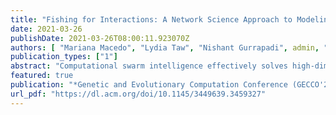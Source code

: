 ```yaml
---
title: "Fishing for Interactions: A Network Science Approach to Modeling Fish School Search"
date: 2021-03-26
publishDate: 2021-03-26T08:00:11.923070Z
authors: [ "Mariana Macedo", "Lydia Taw", "Nishant Gurrapadi", admin, "Diego Pinheiro", "Marcos Oliveira", "Carmelo J. A. Bastos-Filho", "Ronaldo Menezes" ]
publication_types: ["1"]
abstract: "Computational swarm intelligence effectively solves high-dimen-sional optimization problems because of its flexibility, robustness,and (low) computational cost. Despite these striking features, swarm-based algorithms are black boxes whose dynamics may be hardto understand. In this paper, we delve into the Fish School Search(FSS) algorithm by looking at how a fish interacts within the fishschool. We find that the network emerging from these interactionsis structurally invariant to the optimization problem. However, atthe same time, our results also reveal that the level of social inter-actions among the fish depends on the problem. We show that theabsence of highly influential fish leads to a slow-paced convergencein FSS and that the changes in the intensity of social interactionsenable good performance on both unimodal and multimodal prob-lems. Finally, we examine two other swarm-based algorithms—theArtificial Bee Colony (ABC) and Particle Swarm Optimization (PSO)algorithms—and find that the structural invariance characteristiconly occurs in the FSS algorithm. We argue that FSS, ABC, and PSOhave distinctive signatures of interaction structure and flow."
featured: true
publication: "*Genetic and Evolutionary Computation Conference (GECCO'2021)*"
url_pdf: "https://dl.acm.org/doi/10.1145/3449639.3459327"
---
```


